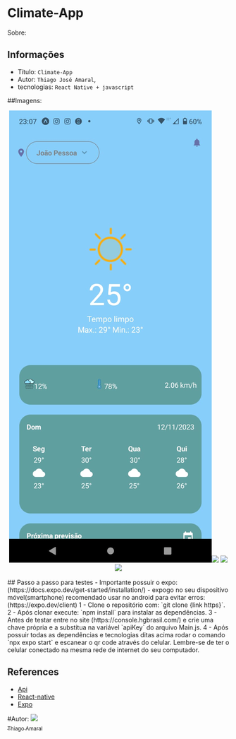 # Climate-App

Sobre:

## Informações

- Título: `Climate-App`
- Autor: `Thiago José Amaral`,
- tecnologias: `React Native + javascript`

##Imagens:

<p align="center">
  <img style="width:400; hight:400;" src="./assets/printscreens/joaoPessoa.jpeg" /><img style="width:400; hight:400;" src="./assets/printscreens/diaLimpo.jpeg.jpeg" />
  <img style="width:400; hight:400;" src="./assets/printscreens/jaboataoNoite.jpeg.jpeg" /><img style="width:400; hight:400;" src="./assets/printscreens/jaboataoNoite1.jpeg.jpeg" />
</p>
## Passo a passo para testes
- Importante possuir o expo: (https://docs.expo.dev/get-started/installation/)
- expogo no seu dispositivo móvel(smartphone) recomendado usar 
 no android para evitar erros: (https://expo.dev/client)
1 - Clone o repositório com: `git clone {link https}`.
2 - Após clonar execute: `npm install` para instalar as dependências.
3 - Antes de testar entre no site (https://console.hgbrasil.com/) e crie uma
chave própria e a substitua na variável `apiKey` do arquivo Main.js.
4 - Após possuir todas as dependências e tecnologias ditas acima
rodar o comando `npx expo start` e escanear o qr code através do celular.
Lembre-se de ter o celular conectado na mesma rede de internet do seu computador.

## References

- [Api](https://console.hgbrasil.com/)
- [React-native](https://reactnative.dev/)
- [Expo](https://expo.dev/)

#Autor:
[<img src="https://avatars.githubusercontent.com/u/92883620?v=4" width=115><br><sub>Thiago Amaral</sub>](https://github.com/Tjaos)

